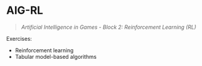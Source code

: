# AIG-RL

> *Artificial Intelligence in Games - Block 2: Reinforcement Learning (RL)*

Exercises:

- Reinforcement learning
- Tabular model-based algorithms